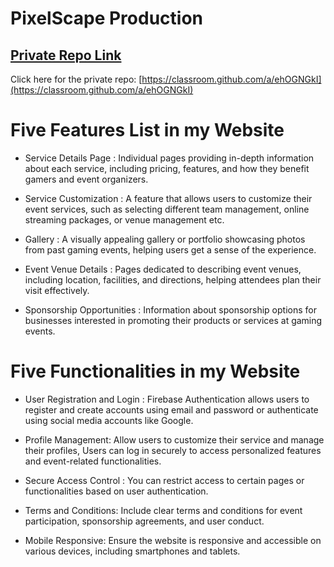 # PixelScape Production

## [ Private Repo Link](https://classroom.github.com/a/ehOGNGkI)

Click here for the private repo: [https://classroom.github.com/a/ehOGNGkI](https://classroom.github.com/a/ehOGNGkI)

# Five Features List in my Website

- Service Details Page : Individual pages providing in-depth information about each service, including pricing, features, and how they benefit gamers and event organizers.

- Service Customization : A feature that allows users to customize their event services, such as selecting different team management, online streaming packages, or venue management etc.

- Gallery : A visually appealing gallery or portfolio showcasing photos from past gaming events, helping users get a sense of the experience.

- Event Venue Details : Pages dedicated to describing event venues, including location, facilities, and directions, helping attendees plan their visit effectively.

- Sponsorship Opportunities : Information about sponsorship options for businesses interested in promoting their products or services at gaming events.


# Five Functionalities in my Website

- User Registration and Login : Firebase Authentication allows users to register and create accounts using email and password or authenticate using social media accounts like Google.

- Profile Management: Allow users to customize their service and manage their profiles, Users can log in securely to access personalized features and event-related functionalities.

- Secure Access Control : You can restrict access to certain pages or functionalities based on user authentication.

- Terms and Conditions: Include clear terms and conditions for event participation, sponsorship agreements, and user conduct.

- Mobile Responsive: Ensure the website is responsive and accessible on various devices, including smartphones and tablets.